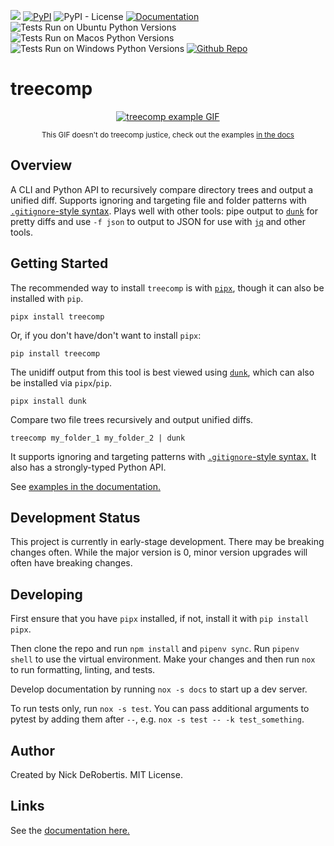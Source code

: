 

[![](https://codecov.io/gh/nickderobertis/treecomp/branch/main/graph/badge.svg)](https://codecov.io/gh/nickderobertis/treecomp)
[![PyPI](https://img.shields.io/pypi/v/treecomp)](https://pypi.org/project/treecomp/)
![PyPI - License](https://img.shields.io/pypi/l/treecomp)
[![Documentation](https://img.shields.io/badge/documentation-pass-green)](https://nickderobertis.github.io/treecomp/)
![Tests Run on Ubuntu Python Versions](https://img.shields.io/badge/Tests%20Ubuntu%2FPython-3.8%20%7C%203.9%20%7C%203.10-blue)
![Tests Run on Macos Python Versions](https://img.shields.io/badge/Tests%20Macos%2FPython-3.8%20%7C%203.9%20%7C%203.10-blue)
![Tests Run on Windows Python Versions](https://img.shields.io/badge/Tests%20Windows%2FPython-3.8%20%7C%203.9%20%7C%203.10-blue)
[![Github Repo](https://img.shields.io/badge/repo-github-informational)](https://github.com/nickderobertis/treecomp/)


#  treecomp

<div align="center">
  <p align="center">
    <a href="https://nickderobertis.github.io/treecomp/">
      <img src="https://nickderobertis.github.io/treecomp/_static/images/treecomp-recording.gif" alt="treecomp example GIF">
    </a>
  </p>
  <sub>This GIF doesn't do treecomp justice, check out the examples <a href="https://nickderobertis.github.io/treecomp/">in the docs</a></sub>
</div>


## Overview

A CLI and Python API to recursively compare directory trees and output a unified diff. 
Supports ignoring and targeting file and folder patterns with 
[`.gitignore`-style syntax](https://git-scm.com/docs/gitignore#_pattern_format).
Plays well with other tools: pipe output to [`dunk`](https://github.com/darrenburns/dunk) for pretty diffs and use 
`-f json` to output to JSON for use with [`jq`](https://stedolan.github.io/jq/) and other tools.

## Getting Started

The recommended way to install `treecomp` is with [`pipx`](https://github.com/pypa/pipx),
though it can also be installed with `pip`.

```
pipx install treecomp
```

Or, if you don't have/don't want to install `pipx`:

```
pip install treecomp
```

The unidiff output from this tool is best viewed using [`dunk`](https://github.com/darrenburns/dunk), 
which can also be installed via `pipx`/`pip`.

```shell
pipx install dunk
```

Compare two file trees recursively and output unified diffs.

```shell
treecomp my_folder_1 my_folder_2 | dunk
```

It supports ignoring and targeting patterns with 
[`.gitignore`-style syntax.](https://git-scm.com/docs/gitignore#_pattern_format) 
It also has a strongly-typed Python API.

See 
[examples in the documentation.](
https://nickderobertis.github.io/treecomp/index.html#examples
)

## Development Status

This project is currently in early-stage development. There may be
breaking changes often. While the major version is 0, minor version
upgrades will often have breaking changes.

## Developing

First ensure that you have `pipx` installed, if not, install it with `pip install pipx`.

Then clone the repo and run `npm install` and `pipenv sync`. Run `pipenv shell`
to use the virtual environment. Make your changes and then run `nox` to run formatting,
linting, and tests.

Develop documentation by running `nox -s docs` to start up a dev server.

To run tests only, run `nox -s test`. You can pass additional arguments to pytest
by adding them after `--`, e.g. `nox -s test -- -k test_something`.

## Author

Created by Nick DeRobertis. MIT License.

## Links

See the
[documentation here.](
https://nickderobertis.github.io/treecomp/
)
